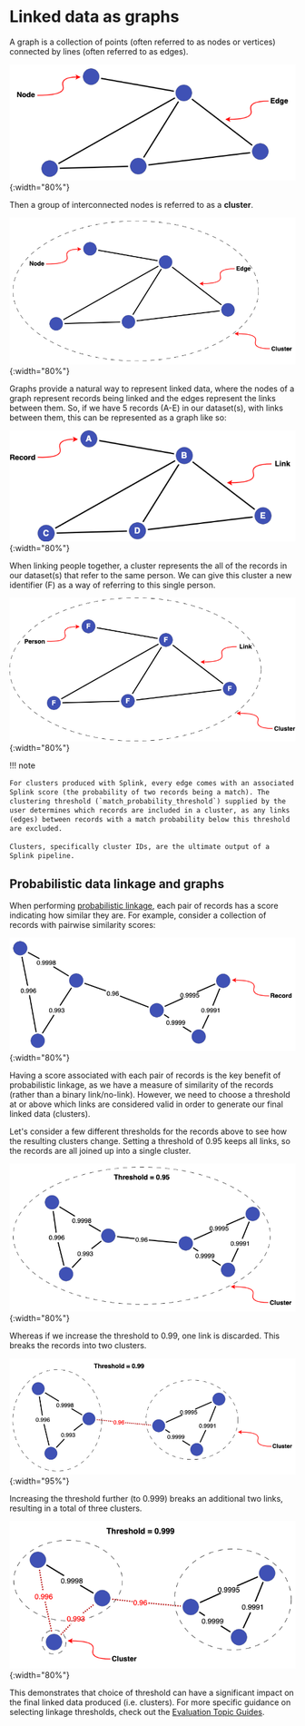 # Linked data as graphs

A graph is a collection of points (often referred to as nodes or vertices) connected by lines (often referred to as edges).

![Basic Graph](../../img/clusters/basic_graph.drawio.png){:width="80%"}

Then a group of interconnected nodes is referred to as a **cluster**.

![Basic Cluster](../../img/clusters/basic_graph_cluster.drawio.png){:width="80%"}

Graphs provide a natural way to represent linked data, where the nodes of a graph represent records being linked and the edges represent the links between them. So, if we have 5 records (A-E) in our dataset(s), with links between them, this can be represented as a graph like so:

![Basic Graph - Records](../../img/clusters/basic_graph_records.drawio.png){:width="80%"}

When linking people together, a cluster represents the all of the records in our dataset(s) that refer to the same person. We can give this cluster a new identifier (F) as a way of referring to this single person.

![Basic Person Cluster](../../img/clusters/basic_graph_cluster_person.drawio.png){:width="80%"}

!!! note

    For clusters produced with Splink, every edge comes with an associated Splink score (the probability of two records being a match). The clustering threshold (`match_probability_threshold`) supplied by the user determines which records are included in a cluster, as any links (edges) between records with a match probability below this threshold are excluded.

    Clusters, specifically cluster IDs, are the ultimate output of a Splink pipeline.

## Probabilistic data linkage and graphs

When performing [probabilistic linkage](./probabilistic_vs_deterministic.md), each pair of records has a score indicating how similar they are. For example, consider a collection of records with pairwise similarity scores:

![Threshold Cluster](../../img/clusters/threshold_cluster.drawio.png){:width="80%"}

Having a score associated with each pair of records is the key benefit of probabilistic linkage, as we have a measure of similarity of the records (rather than a binary link/no-link). However, we need to choose a threshold at or above which links are considered valid in order to generate our final linked data (clusters).

Let's consider a few different thresholds for the records above to see how the resulting clusters change. Setting a threshold of 0.95 keeps all links, so the records are all joined up into a single cluster.

![Threshold Cluster](../../img/clusters/threshold_cluster_low.drawio.png){:width="80%"}

Whereas if we increase the threshold to 0.99, one link is discarded. This breaks the records into two clusters.

![Threshold Cluster](../../img/clusters/threshold_cluster_medium.drawio.png){:width="95%"}

Increasing the threshold further (to 0.999) breaks an additional two links, resulting in a total of three clusters.

![Threshold Cluster](../../img/clusters/threshold_cluster_high.drawio.png){:width="80%"}

This demonstrates that choice of threshold can have a significant impact on the final linked data produced (i.e. clusters). For more specific guidance on selecting linkage thresholds, check out the [Evaluation Topic Guides](../evaluation/overview.md).